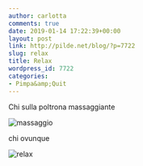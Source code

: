 ```yaml
---
author: carlotta
comments: true
date: 2019-01-14 17:22:39+00:00
layout: post
link: http://pilde.net/blog/?p=7722
slug: relax
title: Relax
wordpress_id: 7722
categories:
- Pimpa&amp;Quit
---
```


Chi sulla poltrona massaggiante

![massaggio]({{baseurl}}/uploads/2019/03/massaggio.png)


chi ovunque

![relax]({{baseurl}}/uploads/2019/03/relax.png)



